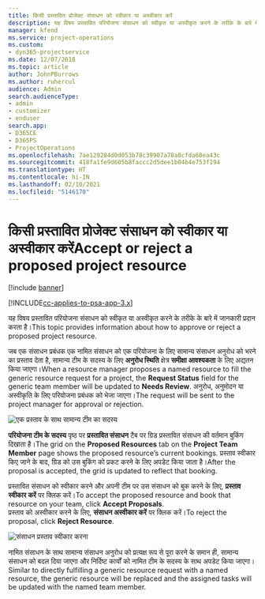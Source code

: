 ```yaml
---
title: किसी प्रस्तावित प्रोजेक्ट संसाधन को स्वीकार या अस्वीकार करें
description: यह विषय प्रस्तावित परियोजना संसाधन को स्वीकृत या अस्वीकृत करने के तरीके के बारे में जानकारी प्रदान करता है।
manager: kfend
ms.service: project-operations
ms.custom:
- dyn365-projectservice
ms.date: 12/07/2018
ms.topic: article
author: JohnPBurrows
ms.author: ruhercul
audience: Admin
search.audienceType:
- admin
- customizer
- enduser
search.app:
- D365CE
- D365PS
- ProjectOperations
ms.openlocfilehash: 7ae129284d0d053b78c39907a78a0cfda60ea43c
ms.sourcegitcommit: 418fa1fe9d605b8faccc2d5dee1b04b4e753f194
ms.translationtype: HT
ms.contentlocale: hi-IN
ms.lasthandoff: 02/10/2021
ms.locfileid: "5146170"
---
```

# <a name="accept-or-reject-a-proposed-project-resource"></a><span data-ttu-id="507fd-103">किसी प्रस्तावित प्रोजेक्ट संसाधन को स्वीकार या अस्वीकार करें</span><span class="sxs-lookup"><span data-stu-id="507fd-103">Accept or reject a proposed project resource</span></span>

[!include [banner](../includes/psa-now-project-operations.md)]

[!INCLUDE[cc-applies-to-psa-app-3.x](../includes/cc-applies-to-psa-app-3x.md)]

<span data-ttu-id="507fd-104">यह विषय प्रस्तावित परियोजना संसाधन को स्वीकृत या अस्वीकृत करने के तरीके के बारे में जानकारी प्रदान करता है।</span><span class="sxs-lookup"><span data-stu-id="507fd-104">This topic provides information about how to approve or reject a proposed project resource.</span></span>

<span data-ttu-id="507fd-105">जब एक संसाधन प्रबंधक एक नामित संसाधन को एक परियोजना के लिए सामान्य संसाधन अनुरोध को भरने का प्रस्ताव देता है, सामान्य टीम के सदस्य के लिए **अनुरोध स्थिति** क्षेत्र **समीक्षा आवश्यकता** के लिए अद्यतन किया जाएगा।</span><span class="sxs-lookup"><span data-stu-id="507fd-105">When a resource manager proposes a named resource to fill the generic resource request for a project, the **Request Status** field for the generic team member will be updated to **Needs Review**.</span></span> <span data-ttu-id="507fd-106">अनुरोध, अनुमोदन या अस्वीकृति के लिए परियोजना प्रबंधक को भेजा जाएगा।</span><span class="sxs-lookup"><span data-stu-id="507fd-106">The request will be sent to the project manager for approval or rejection.</span></span>

![एक प्रस्ताव के साथ सामान्य टीम का सदस्य](media/RM-how-to-19.png)

<span data-ttu-id="507fd-108">**परियोजना टीम के सदस्य** पृष्ठ पर **प्रस्तावित संसाधन** टैब पर ग्रिड प्रस्तावित संसाधन की वर्तमान बुकिंग दिखाता है।</span><span class="sxs-lookup"><span data-stu-id="507fd-108">The grid on the **Proposed Resources** tab on the **Project Team Member** page shows the proposed resource’s current bookings.</span></span> <span data-ttu-id="507fd-109">प्रस्ताव स्वीकार किए जाने के बाद, ग्रिड को उस बुकिंग को प्रकट करने के लिए अपडेट किया जाता है।</span><span class="sxs-lookup"><span data-stu-id="507fd-109">After the proposal is accepted, the grid is updated to reflect that booking.</span></span> 

<span data-ttu-id="507fd-110">प्रस्तावित संसाधन को स्वीकार करने और अपनी टीम पर उस संसाधन को बुक करने के लिए, **प्रस्ताव स्वीकार करें** पर क्लिक करें।</span><span class="sxs-lookup"><span data-stu-id="507fd-110">To accept the proposed resource and book that resource on your team, click **Accept Proposals**.</span></span>  
<span data-ttu-id="507fd-111">प्रस्ताव को अस्वीकार करने के लिए, **संसाधन अस्वीकार करें** पर क्लिक करें।</span><span class="sxs-lookup"><span data-stu-id="507fd-111">To reject the proposal, click **Reject Resource**.</span></span>

![संसाधन प्रस्ताव स्वीकार करना](media/RM-how-to-20.png) 

<span data-ttu-id="507fd-113">नामित संसाधन के साथ सामान्य संसाधन अनुरोध को प्रत्यक्ष रूप से पूरा करने के समान ही, सामान्य संसाधन को बदल दिया जाएगा और निर्दिष्ट कार्यों को नामित टीम के सदस्य के साथ अपडेट किया जाएगा।</span><span class="sxs-lookup"><span data-stu-id="507fd-113">Similar to directly fulfilling a generic resource request with a named resource, the generic resource will be replaced and the assigned tasks will be updated with the named team member.</span></span>
